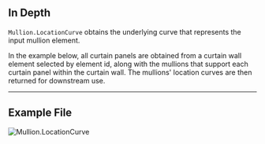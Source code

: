 ## In Depth
`Mullion.LocationCurve` obtains the underlying curve that represents the input mullion element.

In the example below, all curtain panels are obtained from a curtain wall element selected by element id, along with the mullions that support each curtain panel within the curtain wall. The mullions' location curves are then returned for downstream use.
___
## Example File

![Mullion.LocationCurve](./Revit.Elements.Mullion.LocationCurve_img.jpg)
